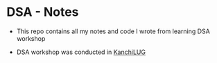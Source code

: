 # DSA - Notes

- This repo contains all my notes and code I wrote from learning DSA workshop

- DSA workshop was conducted in [KanchiLUG](https://kanchilug.wordpress.com/)
